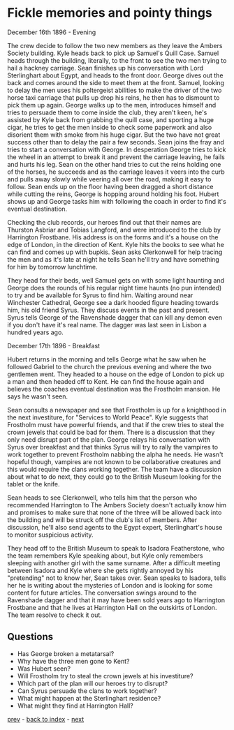 # Fickle memories and pointy things

December 16th 1896 - Evening

The crew decide to follow the two new members as they leave the Ambers Society building. Kyle heads back to pick up Samuel's Quill Case. Samuel heads through the building, literally, to the front to see the two men trying to hail a hackney carriage. Sean finishes up his conversation with Lord Sterlinghart about Egypt, and heads to the front door. George dives out the back and comes around the side to meet them at the front. Samuel, looking to delay the men uses his poltergeist abilities to make the driver of the two horse taxi carriage that pulls up drop his reins, he then has to dismount to pick them up again. George walks up to the men, introduces himself and tries to persuade them to come inside the club, they aren't keen, he's assisted by Kyle back from grabbing the quill case, and sporting a huge cigar, he tries to get the men inside to check some paperwork and also disorient them with smoke from his huge cigar. But the two have not great success other than to delay the pair a few seconds. Sean joins the fray and tries to start a conversation with George. In desperation George tries to kick the wheel in an attempt to break it and prevent the carriage leaving, he fails and hurts his leg. Sean on the other hand tries to cut the reins holding one of the horses, he succeeds and as the carriage leaves it veers into the curb and pulls away slowly while veering all over the road, making it easy to follow. Sean ends up on the floor having been dragged a short distance while cutting the reins, George is hopping around holding his foot. Hubert shows up and George tasks him with following the coach in order to find it's eventual destination.

Checking the club records, our heroes find out that their names are Thurston Asbriar and Tobias Langford, and were introduced to the club by Harrington Frostbane. His address is on the forms and it's a house on the edge of London, in the direction of Kent. Kyle hits the books to see what he can find and comes up with bupkis. Sean asks Clerkonwell for help tracing the men and as it's late at night he tells Sean he'll try and have something for him by tomorrow lunchtime.

They head for their beds, well Samuel gets on with some light haunting and George does the rounds of his regular night time haunts (no pun intended) to try and be available for Syrus to find him. Waiting around near Winchester Cathedral, George see a dark hooded figure heading towards him, his old friend Syrus. They discuss events in the past and present. Syrus tells George of the Ravenshade dagger that can kill any demon even if you don't have it's real name. The dagger was last seen in Lisbon a hundred years ago.

December 17th 1896 - Breakfast

Hubert returns in the morning and tells George what he saw when he followed Gabriel to the church the previous evening and where the two gentlemen went. They headed to a house on the edge of London to pick up a man and then headed off to Kent. He can find the house again and believes the coaches eventual destination was the Frostholm mansion. He says he wasn't seen.

Sean consults a newspaper and see that Frostholm is up for a knighthood in the next investiture, for "Services to World Peace". Kyle suggests that Frostholm must have powerful friends, and that if the crew tries to steal the crown jewels that could be bad for them. There is a discussion that they only need disrupt part of the plan. George relays his conversation with Syrus over breakfast and that thinks Syrus will try to rally the vampires to work together to prevent Frostholm nabbing the alpha he needs. He wasn't hopeful though, vampires are not known to be collaborative creatures and this would require the clans working together. The team have a discussion about what to do next, they could go to the British Museum looking for the tablet or the knife.

Sean heads to see Clerkonwell, who tells him that the person who recommended Harrington to The Ambers Society doesn't actually know him and promises to make sure that none of the three will be allowed back into the building and will be struck off the club's list of members. After discussion, he'll also send agents to the Egypt expert, Sterlinghart's house to monitor suspicious activity.

They head off to the British Museum to speak to Isadora Featherstone, who the team remembers Kyle speaking about, but Kyle only remembers sleeping with another girl with the same surname. After a difficult meeting between Isadora and Kyle where she gets rightly annoyed by his "pretending" not to know her, Sean takes over. Sean speaks to Isadora, tells her he is writing about the mysteries of London and is looking for some content for future articles. The conversation swings around to the Ravenshade dagger and that it may have been sold years ago to Harrington Frostbane and that he lives at Harrington Hall on the outskirts of London. The team resolve to check it out.

## Questions
* Has George broken a metatarsal?
* Why have the three men gone to Kent?
* Was Hubert seen?
* Will Frostholm try to steal the crown jewels at his investiture?
* Which part of the plan will our heroes try to disrupt?
* Can Syrus persuade the clans to work together?
* What might happen at the Sterlinghart residence?
* What might they find at Harrington Hall?

[prev](part-014) - [back to index](index) - [next](part-016)

